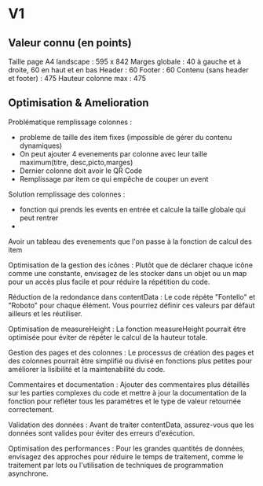 # V1 

## Valeur connu (en points)

Taille page A4 landscape : 595 x 842 
Marges globale : 40 à gauche et à droite, 60 en haut et en bas 
Header : 60 
Footer : 60
Contenu (sans header et footer) : 475
Hauteur colonne max : 475


## Optimisation & Amelioration 

Problématique remplissage colonnes :
- probleme de taille des item fixes (impossible de gérer du contenu dynamiques)
- On peut ajouter 4 evenements par colonne avec leur taille maximum(titre, desc,picto,marges)
- Dernier colonne doit avoir le QR Code
- Remplissage par item ce qui empêche de couper un event

Solution remplissage des colonnes : 

- fonction qui prends les events en entrée et calcule la taille globale qui peut rentrer 
- 






Avoir un tableau des evenements que l'on passe à la fonction de calcul des item

Optimisation de la gestion des icônes : Plutôt que de déclarer chaque icône comme une constante,
envisagez de les stocker dans un objet ou un map pour un accès plus facile et pour réduire la répétition du code.


Réduction de la redondance dans contentData : Le code répète "Fontello" et "Roboto" pour chaque élément. 
Vous pourriez définir ces valeurs par défaut ailleurs et les réutiliser.

Optimisation de measureHeight : La fonction measureHeight pourrait être optimisée pour éviter de répéter le calcul de la hauteur totale. 

Gestion des pages et des colonnes : Le processus de création des pages et des colonnes pourrait être simplifié ou divisé en fonctions plus petites
pour améliorer la lisibilité et la maintenabilité du code.

Commentaires et documentation : Ajouter des commentaires plus détaillés sur les parties complexes du code et mettre à jour la documentation de la fonction pour refléter tous les paramètres et le type de valeur retournée correctement.

Validation des données : Avant de traiter contentData, assurez-vous que les données sont valides pour éviter des erreurs d'exécution.

Optimisation des performances : Pour les grandes quantités de données, envisagez des approches pour réduire le temps de traitement, comme le traitement par lots ou l'utilisation de techniques de programmation asynchrone.